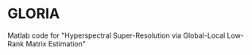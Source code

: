 # GLORIA
Matlab code for "Hyperspectral Super-Resolution via Global-Local Low-Rank Matrix Estimation"
